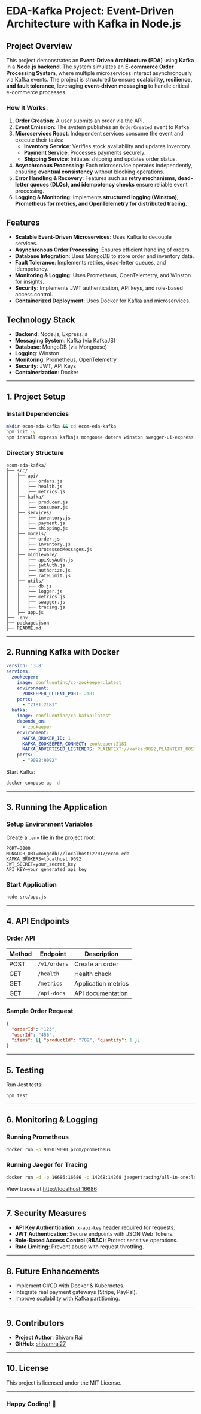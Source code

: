 # EDA-Kafka Project: Event-Driven Architecture with Kafka in Node.js

## Project Overview
This project demonstrates an **Event-Driven Architecture (EDA)** using **Kafka** in a **Node.js backend**. The system simulates an **E-commerce Order Processing System**, where multiple microservices interact asynchronously via Kafka events. The project is structured to ensure **scalability, resilience, and fault tolerance**, leveraging **event-driven messaging** to handle critical e-commerce processes.

### How It Works:
1. **Order Creation**: A user submits an order via the API.
2. **Event Emission**: The system publishes an `OrderCreated` event to Kafka.
3. **Microservices React**: Independent services consume the event and execute their tasks:
   - **Inventory Service**: Verifies stock availability and updates inventory.
   - **Payment Service**: Processes payments securely.
   - **Shipping Service**: Initiates shipping and updates order status.
4. **Asynchronous Processing**: Each microservice operates independently, ensuring **eventual consistency** without blocking operations.
5. **Error Handling & Recovery**: Features such as **retry mechanisms, dead-letter queues (DLQs), and idempotency checks** ensure reliable event processing.
6. **Logging & Monitoring**: Implements **structured logging (Winston), Prometheus for metrics, and OpenTelemetry for distributed tracing.**

## Features
- **Scalable Event-Driven Microservices**: Uses Kafka to decouple services.
- **Asynchronous Order Processing**: Ensures efficient handling of orders.
- **Database Integration**: Uses MongoDB to store order and inventory data.
- **Fault Tolerance**: Implements retries, dead-letter queues, and idempotency.
- **Monitoring & Logging**: Uses Prometheus, OpenTelemetry, and Winston for insights.
- **Security**: Implements JWT authentication, API keys, and role-based access control.
- **Containerized Deployment**: Uses Docker for Kafka and microservices.

## Technology Stack
- **Backend**: Node.js, Express.js
- **Messaging System**: Kafka (via KafkaJS)
- **Database**: MongoDB (via Mongoose)
- **Logging**: Winston
- **Monitoring**: Prometheus, OpenTelemetry
- **Security**: JWT, API Keys
- **Containerization**: Docker

---

## 1. Project Setup
### Install Dependencies
```sh
mkdir ecom-eda-kafka && cd ecom-eda-kafka
npm init -y
npm install express kafkajs mongoose dotenv winston swagger-ui-express swagger-jsdoc jsonwebtoken express-validator express-rate-limit prom-client @opentelemetry/api @opentelemetry/sdk-node @opentelemetry/auto-instrumentations @opentelemetry/exporter-jaeger @opentelemetry/resources @opentelemetry/semantic-conventions
```

### Directory Structure
```
ecom-eda-kafka/
├── src/
│   ├── api/
│   │   ├── orders.js
│   │   ├── health.js
│   │   ├── metrics.js
│   ├── kafka/
│   │   ├── producer.js
│   │   ├── consumer.js
│   ├── services/
│   │   ├── inventory.js
│   │   ├── payment.js
│   │   ├── shipping.js
│   ├── models/
│   │   ├── order.js
│   │   ├── inventory.js
│   │   ├── processedMessages.js
│   ├── middleware/
│   │   ├── apiKeyAuth.js
│   │   ├── jwtAuth.js
│   │   ├── authorize.js
│   │   ├── rateLimit.js
│   ├── utils/
│   │   ├── db.js
│   │   ├── logger.js
│   │   ├── metrics.js
│   │   ├── swagger.js
│   │   ├── tracing.js
│   ├── app.js
├── .env
├── package.json
├── README.md
```

---

## 2. Running Kafka with Docker
```yaml
version: '3.8'
services:
  zookeeper:
    image: confluentinc/cp-zookeeper:latest
    environment:
      ZOOKEEPER_CLIENT_PORT: 2181
    ports:
      - "2181:2181"
  kafka:
    image: confluentinc/cp-kafka:latest
    depends_on:
      - zookeeper
    environment:
      KAFKA_BROKER_ID: 1
      KAFKA_ZOOKEEPER_CONNECT: zookeeper:2181
      KAFKA_ADVERTISED_LISTENERS: PLAINTEXT://kafka:9092,PLAINTEXT_HOST://localhost:9092
    ports:
      - "9092:9092"
```
Start Kafka:
```sh
docker-compose up -d
```

---

## 3. Running the Application
### Setup Environment Variables
Create a `.env` file in the project root:
```
PORT=3000
MONGODB_URI=mongodb://localhost:27017/ecom-eda
KAFKA_BROKERS=localhost:9092
JWT_SECRET=your_secret_key
API_KEY=your_generated_api_key
```

### Start Application
```sh
node src/app.js
```

---

## 4. API Endpoints
### Order API
| Method | Endpoint | Description |
|--------|---------|-------------|
| POST | `/v1/orders` | Create an order |
| GET  | `/health` | Health check |
| GET  | `/metrics` | Application metrics |
| GET  | `/api-docs` | API documentation |

### Sample Order Request
```json
{
  "orderId": "123",
  "userId": "456",
  "items": [{ "productId": "789", "quantity": 1 }]
}
```

---

## 5. Testing
Run Jest tests:
```sh
npm test
```

---

## 6. Monitoring & Logging
### Running Prometheus
```sh
docker run -p 9090:9090 prom/prometheus
```
### Running Jaeger for Tracing
```sh
docker run -d -p 16686:16686 -p 14268:14268 jaegertracing/all-in-one:latest
```
View traces at [http://localhost:16686](http://localhost:16686)

---

## 7. Security Measures
- **API Key Authentication**: `x-api-key` header required for requests.
- **JWT Authentication**: Secure endpoints with JSON Web Tokens.
- **Role-Based Access Control (RBAC)**: Protect sensitive operations.
- **Rate Limiting**: Prevent abuse with request throttling.

---

## 8. Future Enhancements
- Implement CI/CD with Docker & Kubernetes.
- Integrate real payment gateways (Stripe, PayPal).
- Improve scalability with Kafka partitioning.

---

## 9. Contributors
- **Project Author**: Shivam Rai
- **GitHub**: [shivamrai27](https://github.com/shivamrai27)

---

## 10. License
This project is licensed under the MIT License.

---

### Happy Coding! 🚀

